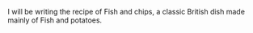 I will be writing the recipe of Fish and chips, a classic British dish made mainly of Fish and potatoes. 


